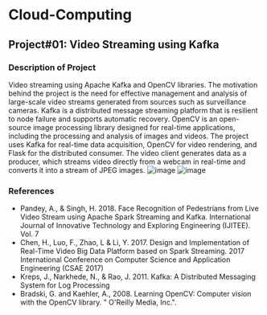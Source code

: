 # Cloud-Computing
## Project#01: Video Streaming using Kafka
### Description of Project
Video streaming using Apache Kafka and OpenCV libraries. The motivation behind the project is the need for effective management and analysis of large-scale video streams generated from sources such as surveillance cameras. Kafka is a distributed message streaming platform that is resilient to node failure and supports automatic recovery. OpenCV is an open-source image processing library designed for real-time applications, including the processing and analysis of images and videos. The project uses Kafka for real-time data acquisition, OpenCV for video rendering, and Flask for the distributed consumer. The video client generates data as a producer, which streams video directly from a webcam in real-time and converts it into a stream of JPEG images.
![image](https://user-images.githubusercontent.com/64796657/215673132-da6ff9b4-2c9d-480c-85b2-2661c0290ba2.png)
![image](https://user-images.githubusercontent.com/64796657/215673910-a41adc31-5e8f-4e7c-87fa-ff49b43d37df.png)


### References
* Pandey, A., & Singh, H. 2018. Face Recognition of Pedestrians from Live Video Stream using Apache Spark Streaming and Kafka. International Journal of Innovative Technology and Exploring Engineering (IJITEE). Vol. 7
* Chen, H., Luo, F., Zhao, L & Li, Y. 2017. Design and Implementation of Real-Time Video Big Data Platform based on Spark Streaming. 2017 International Conference on Computer Science and Application Engineering (CSAE 2017)
* Kreps, J., Narkhede, N., & Rao, J. 2011. Kafka: A Distributed Messaging System for Log Processing
* Bradski, G. and Kaehler, A., 2008. Learning OpenCV: Computer vision with the OpenCV library. " O'Reilly Media, Inc.".




